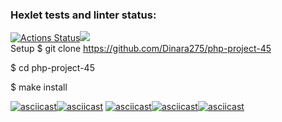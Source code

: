 ### Hexlet tests and linter status:
[![Actions Status](https://github.com/Dinara275/php-project-45/workflows/hexlet-check/badge.svg)](https://github.com/Dinara275/php-project-45/actions)<a href="https://codeclimate.com/github/Dinara275/php-project-45/maintainability"><img src="https://api.codeclimate.com/v1/badges/674e8c3f83e3e6a55e87/maintainability" /></a>
<br/>
Setup
$ git clone https://github.com/Dinara275/php-project-45

$ cd php-project-45

$ make install

[![asciicast](https://asciinema.org/a/H9taKYx4MemiZdM7ye2cRoBNv.svg)](https://asciinema.org/a/H9taKYx4MemiZdM7ye2cRoBNv)[![asciicast](https://asciinema.org/a/lE9EmDZXqpEZxghAAsPWncOUp.svg)](https://asciinema.org/a/lE9EmDZXqpEZxghAAsPWncOUp)
[![asciicast](https://asciinema.org/a/UQvOi0sGiDhobZWyfp7CdZ7L4.svg)](https://asciinema.org/a/UQvOi0sGiDhobZWyfp7CdZ7L4)[![asciicast](https://asciinema.org/a/HzmEM0nOBHB3DFsTtL98Z4CGJ.svg)](https://asciinema.org/a/HzmEM0nOBHB3DFsTtL98Z4CGJ)[![asciicast](https://asciinema.org/a/KXF5ieu6QHWPm7SYSIRU53wxf.svg)](https://asciinema.org/a/KXF5ieu6QHWPm7SYSIRU53wxf)

